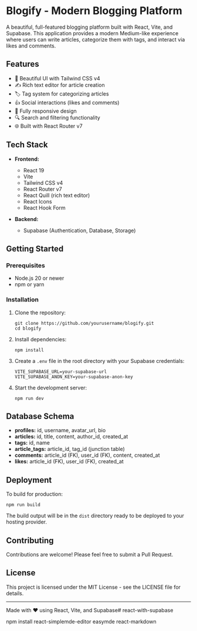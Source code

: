 # Blogify - Modern Blogging Platform

A beautiful, full-featured blogging platform built with React, Vite, and Supabase. This application provides a modern Medium-like experience where users can write articles, categorize them with tags, and interact via likes and comments.

## Features

- 🎨 Beautiful UI with Tailwind CSS v4
- ✍️ Rich text editor for article creation
- 🏷️ Tag system for categorizing articles
- 👍 Social interactions (likes and comments)
- 📱 Fully responsive design
- 🔍 Search and filtering functionality
- 🌐 Built with React Router v7

## Tech Stack

- **Frontend:**
  - React 19
  - Vite
  - Tailwind CSS v4
  - React Router v7
  - React Quill (rich text editor)
  - React Icons
  - React Hook Form

- **Backend:**
  - Supabase (Authentication, Database, Storage)

## Getting Started

### Prerequisites

- Node.js 20 or newer
- npm or yarn

### Installation

1. Clone the repository:
   ```
   git clone https://github.com/yourusername/blogify.git
   cd blogify
   ```

2. Install dependencies:
   ```
   npm install
   ```

3. Create a `.env` file in the root directory with your Supabase credentials:
   ```
   VITE_SUPABASE_URL=your-supabase-url
   VITE_SUPABASE_ANON_KEY=your-supabase-anon-key
   ```

4. Start the development server:
   ```
   npm run dev
   ```

## Database Schema

- **profiles:** id, username, avatar_url, bio
- **articles:** id, title, content, author_id, created_at
- **tags:** id, name
- **article_tags:** article_id, tag_id (junction table)
- **comments:** article_id (FK), user_id (FK), content, created_at
- **likes:** article_id (FK), user_id (FK), created_at

## Deployment

To build for production:

```
npm run build
```

The build output will be in the `dist` directory ready to be deployed to your hosting provider.

## Contributing

Contributions are welcome! Please feel free to submit a Pull Request.

## License

This project is licensed under the MIT License - see the LICENSE file for details.

---

Made with ❤️ using React, Vite, and Supabase# react-with-supabase

npm install react-simplemde-editor easymde react-markdown